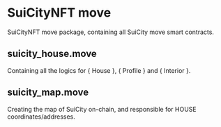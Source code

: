 # SuiCityNFT move
SuiCityNFT move package, containing all SuiCity move smart contracts.

## suicity_house.move
Containing all the logics for { House }, { Profile } and { Interior }.

## suicity_map.move
Creating the map of SuiCity on-chain, and responsible for HOUSE coordinates/addresses.

